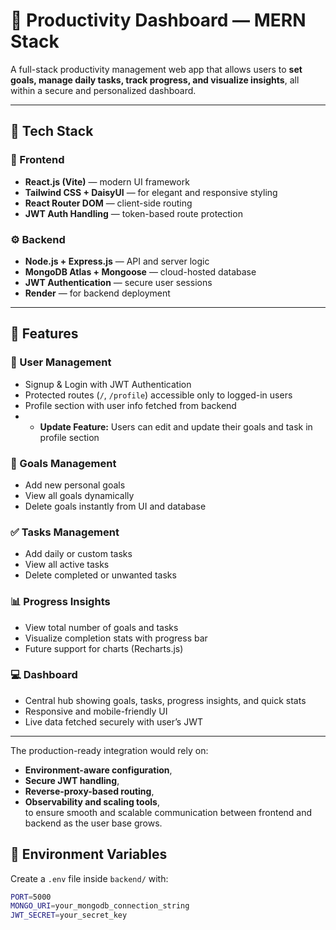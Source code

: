 # 🧭 Productivity Dashboard — MERN Stack

A full-stack productivity management web app that allows users to **set goals, manage daily tasks, track progress, and visualize insights**, all within a secure and personalized dashboard.

---

## 🚀 Tech Stack

### 🧱 Frontend
- **React.js (Vite)** — modern UI framework  
- **Tailwind CSS + DaisyUI** — for elegant and responsive styling  
- **React Router DOM** — client-side routing  
- **JWT Auth Handling** — token-based route protection  

### ⚙️ Backend
- **Node.js + Express.js** — API and server logic  
- **MongoDB Atlas + Mongoose** — cloud-hosted database  
- **JWT Authentication** — secure user sessions  
- **Render** — for backend deployment  

---

## 🧩 Features

### 👤 User Management
- Signup & Login with JWT Authentication  
- Protected routes (`/`, `/profile`) accessible only to logged-in users  
- Profile section with user info fetched from backend
- - **Update Feature:** Users can edit and update their goals and task in profile section

### 🎯 Goals Management
- Add new personal goals  
- View all goals dynamically  
- Delete goals instantly from UI and database  

### ✅ Tasks Management
- Add daily or custom tasks  
- View all active tasks  
- Delete completed or unwanted tasks  

### 📊 Progress Insights
- View total number of goals and tasks  
- Visualize completion stats with progress bar  
- Future support for charts (Recharts.js)  

### 💻 Dashboard
- Central hub showing goals, tasks, progress insights, and quick stats  
- Responsive and mobile-friendly UI  
- Live data fetched securely with user’s JWT  

---

The production-ready integration would rely on:
- **Environment-aware configuration**,  
- **Secure JWT handling**,  
- **Reverse-proxy-based routing**,  
- **Observability and scaling tools**,  
to ensure smooth and scalable communication between frontend and backend as the user base grows.


## 🔑 Environment Variables

Create a `.env` file inside `backend/` with:

```bash
PORT=5000
MONGO_URI=your_mongodb_connection_string
JWT_SECRET=your_secret_key



